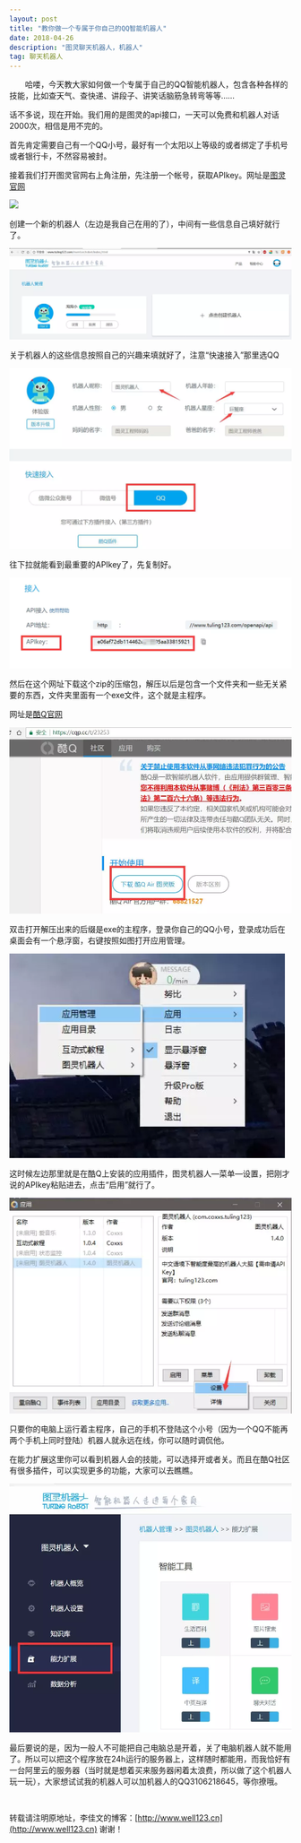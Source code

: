 ```yaml
---
layout: post
title: "教你做一个专属于你自己的QQ智能机器人"
date: 2018-04-26 
description: "图灵聊天机器人，机器人"
tag: 聊天机器人 
---   
```


　　哈喽，今天教大家如何做一个专属于自己的QQ智能机器人，包含各种各样的技能，比如查天气、查快递、讲段子、讲笑话脑筋急转弯等等……

话不多说，现在开始。我们用的是图灵的api接口，一天可以免费和机器人对话2000次，相信是用不完的。

首先肯定需要自己有一个QQ小号，最好有一个太阳以上等级的或者绑定了手机号或者银行卡，不然容易被封。

接着我们打开图灵官网右上角注册，先注册一个帐号，获取APIkey。网址是[图灵官网](http://www.tuling123.com/ 
 )

 ![](/images/posts/jiqiren/jiqiren.png)

创建一个新的机器人（左边是我自己在用的了），中间有一些信息自己填好就行了。

![](/images/posts/jiqiren/1.png)

关于机器人的这些信息按照自己的兴趣来填就好了，注意“快速接入”那里选QQ

![](/images/posts/jiqiren/2.png)

往下拉就能看到最重要的APIkey了，先复制好。

![](/images/posts/jiqiren/3.png)

然后在这个网址下载这个zip的压缩包，解压以后是包含一个文件夹和一些无关紧要的东西，文件夹里面有一个exe文件，这个就是主程序。

网址是[酷Q官网](https://cqp.cc/t/23253)

![](/images/posts/jiqiren/4.png)

双击打开解压出来的后缀是exe的主程序，登录你自己的QQ小号，登录成功后在桌面会有一个悬浮窗，右键按照如图打开应用管理。

![](/images/posts/jiqiren/5.png)
 
这时候左边那里就是在酷Q上安装的应用插件，图灵机器人—菜单—设置，把刚才说的APIkey粘贴进去，点击“启用”就行了。

![](/images/posts/jiqiren/6.png)

只要你的电脑上运行着主程序，自己的手机不登陆这个小号（因为一个QQ不能再两个手机上同时登陆）机器人就永远在线，你可以随时调侃他。

在能力扩展这里你可以看到机器人会的技能，可以选择开或者关。而且在酷Q社区有很多插件，可以实现更多的功能，大家可以去瞧瞧。

![](/images/posts/jiqiren/7.png)

最后要说的是，因为一般人不可能把自己电脑总是开着，关了电脑机器人就不能用了。所以可以把这个程序放在24h运行的服务器上，这样随时都能用，而我恰好有一台阿里云的服务器（当时就是想着买来服务器闲着太浪费，所以做了这个机器人玩一玩），大家想试试我的机器人可以加机器人的QQ3106218645，等你撩哦。

<br>

转载请注明原地址，李佳文的博客：[http://www.well123.cn](http://www.well123.cn) 谢谢！
